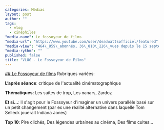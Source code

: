 ```yaml
---
categories: Médias
layout: post
author: ""
tags: 
  - vlog
  - cinéphiles
"media-name": Le fossoyeur de films
"media-url": "https://www.youtube.com/user/deadwattsofficiel/featured"
"media-view": "464\_859\_abonnés, 36\_810\_226\_vues depuis le 15 septembre 2012 "
"media-rythm": ""
published: false
title: "VLOG - Le Fossoyeur de Films"
---
```


[## Le Fossoyeur de films](https://www.youtube.com/user/deadwattsofficiel/featured)
Rubriques variées: 

**L’après séance**: critique de l'actualité cinématographique

**Thématiques**: Les suites de trop, Les nanars, Zardoz

**Et si...**: Il s'agit pour le Fossoyeur d'imaginer un univers parallèle basé sur un petit changement (par ex une réalité alternative dans laquelle Tom Selleck jouerait Indiana Jones)

**Top 10**: Pire clichés, Des légendes urbaines au cinéma, Des films cultes...


